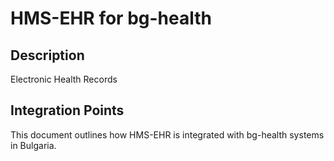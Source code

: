 # HMS-EHR for bg-health

## Description

Electronic Health Records

## Integration Points

This document outlines how HMS-EHR is integrated with bg-health systems in Bulgaria.
